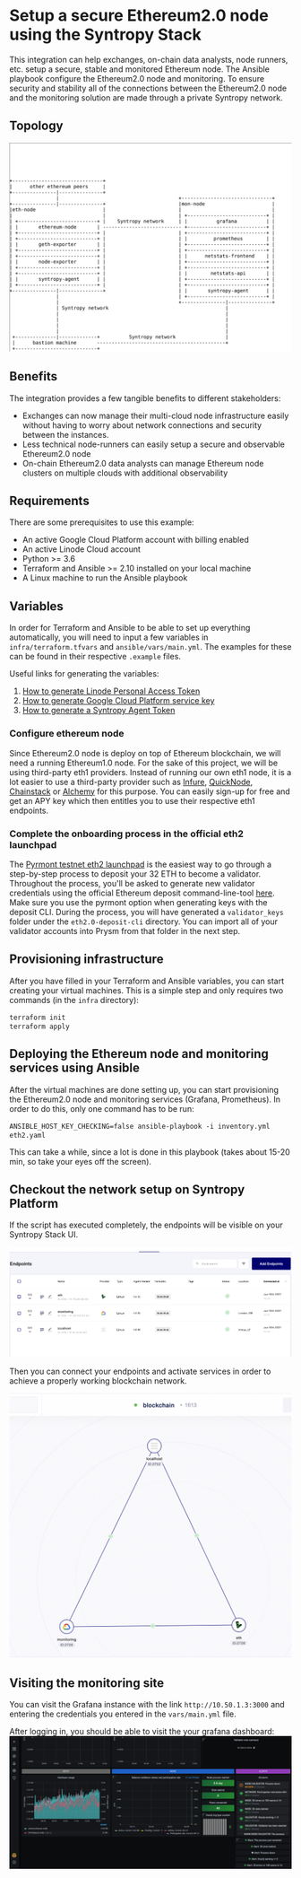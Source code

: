 # Setup a secure Ethereum2.0 node using the Syntropy Stack

This integration can help exchanges, on-chain data analysts, node runners, etc. setup a secure, stable and monitored Ethereum node.
The Ansible playbook configure the Ethereum2.0 node and monitoring. To ensure security and stability all of the connections between the Ethereum2.0 node and the monitoring solution are made through a private Syntropy network.

## Topology

![](assets/topology.png)

## Benefits

The integration provides a few tangible benefits to different stakeholders:
* Exchanges can now manage their multi-cloud node infrastructure easily without having to worry about network connections and security between the instances.
* Less technical node-runners can easily setup a secure and observable Ethereum2.0 node
* On-chain Ethereum2.0 data analysts can manage Ethereum node clusters on multiple clouds with additional observability

## Requirements

There are some prerequisites to use this example:

* An active Google Cloud Platform account with billing enabled
* An active Linode Cloud account
* Python >= 3.6
* Terraform and Ansible >= 2.10 installed on your local machine
* A Linux machine to run the Ansible playbook


## Variables

In order for Terraform and Ansible to be able to set up everything automatically,
you will need to input a few variables in `infra/terraform.tfvars` and 
`ansible/vars/main.yml`. The examples for these can be found in their respective
`.example` files.

Useful links for generating the variables:

1. [How to generate Linode Personal Access Token](https://www.linode.com/docs/guides/getting-started-with-the-linode-api/)
2. [How to generate Google Cloud Platform service key](https://cloud.google.com/iam/docs/creating-managing-service-account-keys)
3. [How to generate a Syntropy Agent Token](https://docs.syntropystack.com/docs/get-your-agent-token)

### Configure ethereum node
Since Ethereum2.0 node is deploy on top of Ethereum blockchain, we will need a running Ethereum1.0 node. For the sake of this project, we will be using third-party eth1 providers. Instead of running our own eth1 node, it is a lot easier to use a third-party provider such as [Infure](https://infura.io/), [QuickNode](https://www.quiknode.io/), [Chainstack](https://chainstack.com/) or [Alchemy](https://alchemyapi.io/) for this purpose. You can easily sign-up for free and get an APY key which then entitles you to use their respective eth1 endpoints. 

### Complete the onboarding process in the official eth2 launchpad
The [Pyrmont testnet eth2 launchpad](https://pyrmont.launchpad.ethereum.org/summary) is the easiest way to go through a step-by-step process to deposit your 32 ETH to become a validator. Throughout the process, you'll be asked to generate new validator credentials using the official Ethereum deposit command-line-tool [here](https://github.com/ethereum/eth2.0-deposit-cli). Make sure you use the pyrmont option when generating keys with the deposit CLI. During the process, you will have generated a ```validator_keys``` folder under the ```eth2.0-deposit-cli``` directory. You can import all of your validator accounts into Prysm from that folder in the next step.


## Provisioning infrastructure

After you have filled in your Terraform and Ansible variables, you can start
creating your virtual machines. This is a simple step and only requires two
commands (in the `infra` directory):

```
terraform init
terraform apply
```

## Deploying the Ethereum node and monitoring services using Ansible

After the virtual machines are done setting up, you can start provisioning
the Ethereum2.0 node and monitoring services (Grafana, Prometheus).
In order to do this, only one command has to be run:

```
ANSIBLE_HOST_KEY_CHECKING=false ansible-playbook -i inventory.yml eth2.yaml
```

This can take a while, since a lot is done in this playbook (takes about 15-20 min, so take your eyes off the screen).


## Checkout the network setup on Syntropy Platform

If the script has executed completely, the endpoints will be visible on your Syntropy Stack UI.

![](assets/endpoints.png)

Then you can connect your endpoints and activate services in order to achieve a properly working blockchain network.

![](assets/network.png)

## Visiting the monitoring site

You can visit the Grafana instance with the link `http://10.50.1.3:3000` and entering
the credentials you entered in the `vars/main.yml` file.

After logging in, you should be able to visit the your grafana dashboard:
![](assets/grafana.png)

